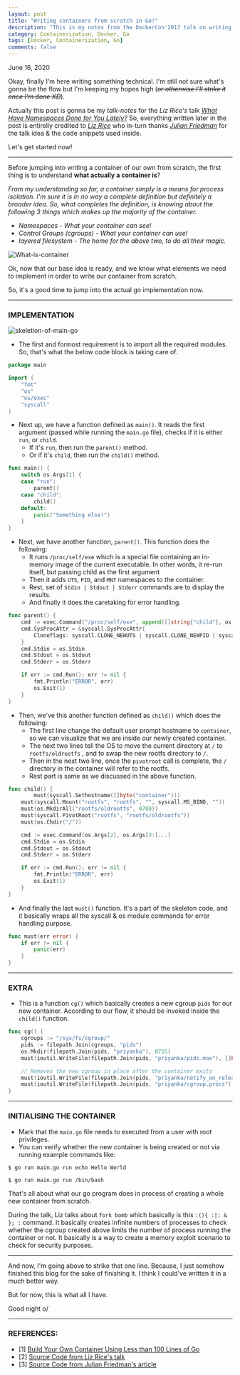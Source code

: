 ```yaml
---
layout: post
title: "Writing containers from scratch in Go!"
description: "This is my notes from the DockerCon'2017 talk on writing containers from scratch by Liz Rice."
category: Containerization, Docker, Go
tags: [Docker, Containerization, Go]
comments: false
---
```


June 16, 2020

Okay, finally I'm here writing something technical. I'm still not sure what's gonna be the flow but I'm keeping my hopes high (*<strike>or otherwise I'll strike it once I'm done XD</strike>*).

Actually this post is gonna be my *talk-notes* for the *Liz Rice's* talk *[What Have Namespaces Done for You Lately?](https://www.youtube.com/watch?v=MHv6cWjvQjM)* So, everything written later in the post is entirelly credited to *[Liz Rice](https://www.lizrice.com/)* who in-turn thanks *[Julian Friedman](https://twitter.com/doctor_julz)* for the talk idea & the code snippets used inside.

Let's get started now!

---

Before jumping into writing a container of our own from scratch, the first thing is to understand **what actually a container is**?

*From my understanding so far, a container simply is a means for process isolation. I'm sure it is in no way a complete definition but definitely a broader idea. So, what completes the definition, is knowing about the following 3 things which makes up the majority of the container.*

- *Namespaces - What your container can see!*
- *Control Groups (cgroups) - What your container can use!*
- *layered filesystem - The home for the above two, to do all their magic.*

![What-is-container](/assets/container.jpeg)

Ok, now that our base idea is ready, and we know what elements we need to implement in order to write our container from scratch.

So, it's a good time to jump into the actual go implementation now. 

---

### IMPLEMENTATION

![skeletion-of-main-go](/assets/skeleton.jpeg)

- The first and formost requirement is to import all the required modules. So, that's what the below code block is taking care of.

```go
package main

import (
	"fmt"
	"os"
	"os/exec"
	"syscall"
)
```
- Next up, we have a function defined as `main()`. It reads the first argument (passed while running the `main.go` file), checks if it is either `run`, or `child`. 
    - If it's `run`, then run the `parent()` method.
    - Or if it's `child`, then run the `child()` method.

```go
func main() {
	switch os.Args[1] {
	case "run":
		parent()
	case "child":
		child()
	default:
		panic("Something else!")
	}
}
```

- Next, we have another function, `parent()`. This function does the following:
    - It runs `/proc/self/exe` which is a special file containing an in-memory image of the current executable. In other words, it re-run itself, but passing child as the first argument
    - Then it adds `UTS`, `PID`, and `MNT` namespaces to the container.
    - Rest, set of `Stdin | Stdout | Stderr` commands are to display the results.
    - And finally it does the caretaking for error handling.

```go
func parent() {
	cmd := exec.Command("/proc/self/exe", append([]string{"child"}, os.Args[2:]...)...)
	cmd.SysProcAttr = &syscall.SysProcAttr{
		Cloneflags: syscall.CLONE_NEWUTS | syscall.CLONE_NEWPID | syscall.CLONE_NEWNS,
	}
	cmd.Stdin = os.Stdin
	cmd.Stdout = os.Stdout
	cmd.Stderr = os.Stderr

	if err := cmd.Run(); err != nil {
		fmt.Println("ERROR", err)
		os.Exit(1)
	}
}
```
- Then, we've this another function defined as `child()` which does the following:
    - The first line change the default user prompt hostname to `container`, so we can visualize that we are inside our newly created container.
    - The next two lines tell the OS to move the current directory at `/` to `rootfs/oldrootfs` , and to swap the new rootfs directory to `/`.
    - Then in the next two line, once the `pivotroot` call is complete, the `/` directory in the container will refer to the rootfs.
    - Rest part is same as we discussed in the above function. 

```go
func child() {
        must(syscall.Sethostname([]byte("container")))
	must(syscall.Mount("rootfs", "rootfs", "", syscall.MS_BIND, ""))
	must(os.MkdirAll("rootfs/oldrootfs", 0700))
	must(syscall.PivotRoot("rootfs", "rootfs/oldrootfs"))
	must(os.Chdir("/"))

	cmd := exec.Command(os.Args[2], os.Args[3:]...)
	cmd.Stdin = os.Stdin
	cmd.Stdout = os.Stdout
	cmd.Stderr = os.Stderr

	if err := cmd.Run(); err != nil {
		fmt.Println("ERROR", err)
		os.Exit(1)
	}
}
```

- And finally the last `must()` function. It's a part of the skeleton code, and it basically wraps all the syscall & os module commands for error handling purpose.

```go
func must(err error) {
	if err != nil {
		panic(err)
	}
}
```
---

### EXTRA 

- This is a function `cg()` which basically creates a new cgroup `pids` for our new container. According to our flow, it should be invoked inside the `child()` function.

```go
func cg() {
	cgroups := "/sys/fs/cgroup/"
	pids := filepath.Join(cgroups, "pids")
	os.Mkdir(filepath.Join(pids, "priyanka"), 0755)
	must(ioutil.WriteFile(filepath.Join(pids, "priyanka/pids.max"), []byte("20"), 0700))

	// Removes the new cgroup in place after the container exits
	must(ioutil.WriteFile(filepath.Join(pids, "priyanka/notify_on_release"), []byte("1"), 0700))
	must(ioutil.WriteFile(filepath.Join(pids, "priyanka/cgroup.procs"), []byte(strconv.Itoa(os.Getpid())), 0700))
}
```
---

### INITIALISING THE CONTAINER

- Mark that the `main.go` file needs to executed from a user with root privileges.
- You can verify whether the new container is being created or not via running example commands like:

```
$ go run main.go run echo Hello World

$ go run main.go run /bin/bash

```

That's all about what our go program does in process of creating a whole new container from scratch.

During the talk, Liz talks about `fork bomb` which basically is this `:(){ :|: & }; :` command. It basically creates infinite numbers of processes to check whether the cgroup created above limits the number of process running the container or not. It basically is a way to create a memory exploit scenario to check for security purposes.

---

And now, I'm going above to strike that one line. Because, I just somehow finished this blog for the sake of finishing it. I think I could've written it in a much better way.

But for now, this is what all I have.

Good night o/

---

### REFERENCES:

- [1] [Build Your Own Container Using Less than 100 Lines of Go](https://www.infoq.com/articles/build-a-container-golang/)
- [2] [Source Code from Liz Rice's talk](https://github.com/lizrice/containers-from-scratch/blob/master/main.go)
- [3] [Source Code from Julian Friedman's article](https://gist.github.com/christophberger/58505418133d474486a88f958d8ea14b)

